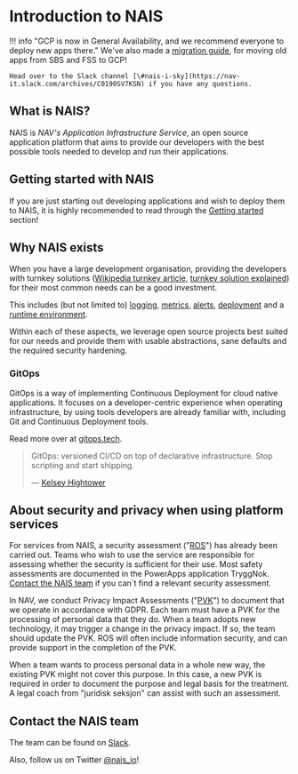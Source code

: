 # Introduction to NAIS

!!! info "GCP is now in General Availability, and we recommend everyone to deploy new apps there."
    We've also made a [migration guide](clusters/migrating-to-gcp.md), for moving old apps from SBS and FSS to GCP!

    Head over to the Slack channel [\#nais-i-sky](https://nav-it.slack.com/archives/C0190SV7KSN) if you have any questions.


## What is NAIS?

NAIS is _NAV's Application Infrastructure Service_, an open source application platform that aims to provide our developers with the best possible tools needed to develop and run their applications.

## Getting started with NAIS

If you are just starting out developing applications and wish to deploy them to NAIS, it is highly recommended to read through the [Getting started](basics/) section!

## Why NAIS exists

When you have a large development organisation, providing the developers with turnkey solutions \([Wikipedia turnkey article](https://en.wikipedia.org/wiki/Turnkey#Specific_usage), [turnkey solution explained](https://www.investopedia.com/terms/t/turnkey_solution.asp)\) for their most common needs can be a good investment.

This includes \(but not limited to\) [logging](observability/logs/), [metrics](observability/metrics.md), [alerts](observability/alerts/), [deployment](deployment/) and a [runtime environment](clusters/).

Within each of these aspects, we leverage open source projects best suited for our needs and provide them with usable abstractions, sane defaults and the required security hardening.

### GitOps

GitOps is a way of implementing Continuous Deployment for cloud native applications. It focuses on a developer-centric experience when operating infrastructure, by using tools developers are already familiar with, including Git and Continuous Deployment tools.

Read more over at [gitops.tech](https://www.gitops.tech).

> GitOps: versioned CI/CD on top of declarative infrastructure. Stop scripting and start shipping.
>
> — [Kelsey Hightower](https://twitter.com/kelseyhightower/status/953638870888849408)

## About security and privacy when using platform services

For services from NAIS, a security assessment \("[ROS](https://doc.nais.io/clusters/gcp#ros-and-pvk)"\) has already been carried out. Teams who wish to use the service are responsible for assessing whether the security is sufficient for their use. Most safety assessments are documented in the PowerApps application TryggNok. [Contact the NAIS team](https://doc.nais.io/#contact-the-nais-team) if you can´t find a relevant security assessment.

In NAV, we conduct Privacy Impact Assessments \("[PVK](https://doc.nais.io/clusters/gcp#ros-and-pvk)"\) to document that we operate in accordance with GDPR. Each team must have a PVK for the processing of personal data that they do. When a team adopts new technology, it may trigger a change in the privacy impact. If so, the team should update the PVK. ROS will often include information security, and can provide support in the completion of the PVK.

When a team wants to process personal data in a whole new way, the existing PVK might not cover this purpose. In this case, a new PVK is required in order to document the purpose and legal basis for the treatment. A legal coach from "juridisk seksjon" can assist with such an assessment.

## Contact the NAIS team

The team can be found on [Slack](https://nav-it.slack.com/messages/C5KUST8N6/).

Also, follow us on Twitter [@nais\_io](https://twitter.com/nais_io)!

